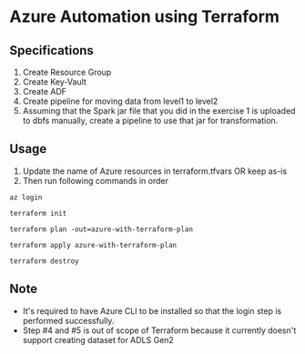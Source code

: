 # Azure Automation using Terraform

## Specifications
1. Create Resource Group 
2. Create Key-Vault 
3. Create ADF 
4. Create pipeline for moving data from level1 to level2 
5. Assuming that the Spark jar file that you did in the exercise 1 is uploaded to dbfs manually, create a pipeline to use that jar for transformation. 

## Usage 
1. Update the name of Azure resources in terraform.tfvars OR keep as-is 
2. Then run following commands in order

``az login``

``terraform init``

``terraform plan -out=azure-with-terraform-plan``

``terraform apply azure-with-terraform-plan``

``terraform destroy``

## Note
- It's required to have Azure CLI to be installed so that the login step is performed successfully.
- Step #4 and #5 is out of scope of Terraform because it currently doesn't support creating dataset for ADLS Gen2
